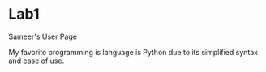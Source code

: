 # Lab1
Sameer's User Page

My favorite programming is language is Python due to its simplified syntax and ease of use.